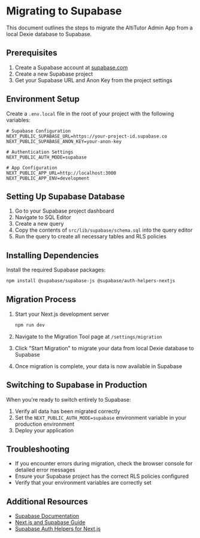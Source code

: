 # Migrating to Supabase

This document outlines the steps to migrate the AltiTutor Admin App from a local Dexie database to Supabase.

## Prerequisites

1. Create a Supabase account at [supabase.com](https://supabase.com)
2. Create a new Supabase project
3. Get your Supabase URL and Anon Key from the project settings

## Environment Setup

Create a `.env.local` file in the root of your project with the following variables:

```
# Supabase Configuration
NEXT_PUBLIC_SUPABASE_URL=https://your-project-id.supabase.co
NEXT_PUBLIC_SUPABASE_ANON_KEY=your-anon-key

# Authentication Settings
NEXT_PUBLIC_AUTH_MODE=supabase

# App Configuration
NEXT_PUBLIC_APP_URL=http://localhost:3000
NEXT_PUBLIC_APP_ENV=development
```

## Setting Up Supabase Database

1. Go to your Supabase project dashboard
2. Navigate to SQL Editor
3. Create a new query
4. Copy the contents of `src/lib/supabase/schema.sql` into the query editor
5. Run the query to create all necessary tables and RLS policies

## Installing Dependencies

Install the required Supabase packages:

```bash
npm install @supabase/supabase-js @supabase/auth-helpers-nextjs
```

## Migration Process

1. Start your Next.js development server
   ```bash
   npm run dev
   ```

2. Navigate to the Migration Tool page at `/settings/migration`

3. Click "Start Migration" to migrate your data from local Dexie database to Supabase

4. Once migration is complete, your data is now available in Supabase

## Switching to Supabase in Production

When you're ready to switch entirely to Supabase:

1. Verify all data has been migrated correctly
2. Set the `NEXT_PUBLIC_AUTH_MODE=supabase` environment variable in your production environment
3. Deploy your application

## Troubleshooting

- If you encounter errors during migration, check the browser console for detailed error messages
- Ensure your Supabase project has the correct RLS policies configured
- Verify that your environment variables are correctly set

## Additional Resources

- [Supabase Documentation](https://supabase.com/docs)
- [Next.js and Supabase Guide](https://supabase.com/docs/guides/getting-started/quickstarts/nextjs)
- [Supabase Auth Helpers for Next.js](https://supabase.com/docs/guides/auth/auth-helpers/nextjs) 